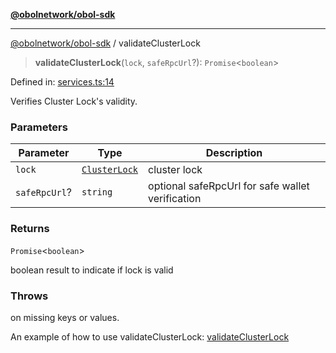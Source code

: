 [**@obolnetwork/obol-sdk**](../index.md)

***

[@obolnetwork/obol-sdk](../index.md) / validateClusterLock

> **validateClusterLock**(`lock`, `safeRpcUrl`?): `Promise`\<`boolean`\>

Defined in: [services.ts:14](https://github.com/ObolNetwork/obol-sdk/blob/02533ab878b3f13dbe6c0029828624f75ecbe185/src/services.ts#L14)

Verifies Cluster Lock's validity.

### Parameters

| Parameter | Type | Description |
| ------ | ------ | ------ |
| `lock` | [`ClusterLock`](../type-aliases/ClusterLock.md) | cluster lock |
| `safeRpcUrl`? | `string` | optional safeRpcUrl for safe wallet verification |

### Returns

`Promise`<`boolean`>

boolean result to indicate if lock is valid

### Throws

on missing keys or values.

An example of how to use validateClusterLock:
[validateClusterLock](https://github.com/ObolNetwork/obol-sdk-examples/blob/main/TS-Example/index.ts#L127)
